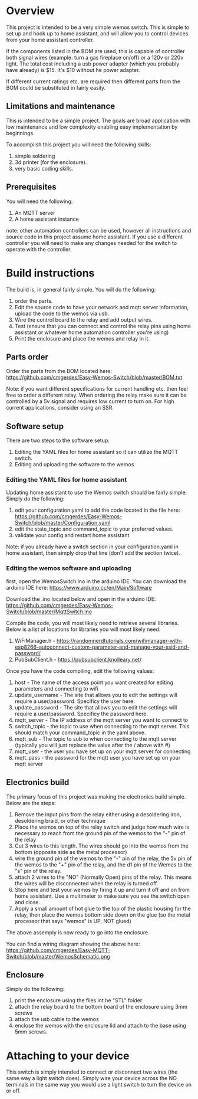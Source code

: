 # Overview

This project is intended to be a very simple wemos switch. This is simple to set up and hook up to home assistant, and will allow you to control devices from your home assistant controller.

If the components listed in the BOM are used, this is capable of controller both signal wires (example: turn a gas fireplace on/off) or a 120v or 220v light. The total cost including a usb power adapter (which you probably have already) is $15.  It's $10 without he power adapter.

If different current ratings etc. are required then different parts from the BOM could be substituted in fairly easily.

## Limitations and maintenance

This is intended to be a simple project.  The goals are broad application with low maintenance and low complexity enabling easy implementation by beginnings.

To accomplish this project you will need the following skills:
1. simple soldering
2. 3d printer (for the enclosure).
3. very basic coding skills.

## Prerequisites
You will need the following:
1. An MQTT server
2. A home assistant instance

note: other automation controllers can be used, however all instructions and source code in this project assume home assistant.  If you use a different controller you will need to make any changes needed for the switch to operate with the controller.

# Build instructions
The build is, in general fairly simple.  You will do the following:
1. order the parts.
2. Edit the source code to have your network and mqtt server information, upload the code to the wemos via usb.
3. Wire the control board to the relay and add output wires.
4. Test (ensure that you can connect and control the relay pins using home assistant or whatever home automation controller you're using)
5. Print the enclosure and place the wemos and relay in it.

## Parts order
Order the parts from the BOM located here: https://github.com/cmgerdes/Easy-Wemos-Switch/blob/master/BOM.txt

Note: if you want different specifications for current handling etc. then feel free to order a different relay.  When ordering the relay make sure it can be controlled by a 5v signal and requires low current to turn on.  For high current applications, consider using an SSR.

## Software setup
There are two steps to the software setup:
1. Editing the YAML files for home assistant so it can utilize the MQTT switch.
2. Editing and uploading the software to the wemos

### Editing the YAML files for home assistant
Updating home assistant to use the Wemos switch should be fairly simple.  Simply do the following:
1. edit your configuration.yaml to add the code located in the file here: https://github.com/cmgerdes/Easy-Wemos-Switch/blob/master/Configuration.yaml
2. edit the state_topic and command_topic to your preferred values.
3. validate your config and restart home assistant

Note: if you already have a switch section in your configuration.yaml in home assistant, then simply drop that line (don't add the section twice).

### Editing the wemos software and uploading
first, open the WemosSwitch.ino in the arduino IDE.  You can download the arduino IDE here: https://www.arduino.cc/en/Main/Software

Download the .ino located below and open in the arduino IDE:
https://github.com/cmgerdes/Easy-Wemos-Switch/blob/master/MqttSwitch.ino

Compile the code, you will most likely need to retrieve several libraries.  Below is a list of locations for libraries you will most likely need:
1. WiFiManager.h - https://randomnerdtutorials.com/wifimanager-with-esp8266-autoconnect-custom-parameter-and-manage-your-ssid-and-password/
2. PubSubClient.h - https://pubsubclient.knolleary.net/

Once you have the code compiling, edit the following values:
1. host - The name of the access point you want created for editing parameters and connecting to wifi
2. update_username - The site that allows you to edit the settings will require a user/password.  Specificy the user here.
3. update_password - The site that allows you to edit the settings will require a user/password.  Specificy the password here.
4. mqtt_server - The IP address of the mqtt server you want to connect to
5. switch_topic - the topic to use when connecting to the mqtt server. This should match your command_topic in the yaml above.
6. mqtt_sub - The topic to sub to when connecting to the mqtt server (typically you will just replace the value after the / above with #)
7. mqtt_user - the user you have set up on your mqtt server for connecting
8. mqtt_pass - the password for the mqtt user you have set up on your mqtt server


## Electronics build
The primary focus of this project was making the electronics build simple.  Below are the steps:
1. Remove the input pins from the relay either using a desoldering iron, desoldering braid, or other technique
2. Place the wemos on top of the relay switch and judge how much wire is necessary to reach from the ground pin of the wemos to the "-" pin of the relay
3. Cut 3 wires to this length.  The wires should go into the wemos from the bottom (opposite side as the metal processor)
4. wire the ground pin of the wemos to the "-" pin of the relay, the 5v pin of the wemos to the "+" pin of the relay, and the d1 pin of the Wemos to the "s" pin of the relay.
5. attach 2 wires to the "NO" (Normally Open) pins of the relay.  This means the wires will be disconnected when the relay is turned off.
6. Stop here and test your wemos by firing it up and turn it off and on from home assistant.  Use a multimeter to make sure you see the switch open and close.
7. Apply a small amount of hot glue to the top of the plastic housing for the relay, then place the wemos bottom side down on the glue (so the metal processor that says "wemos" is UP, NOT glued)

The above assemply is now ready to go into the enclosure.

You can find a wiring diagram showing the above here: 
https://github.com/cmgerdes/Easy-MQTT-Switch/blob/master/WemosSchematic.png

## Enclosure
Simply do the following:
1. print the enclosure using the files int he "STL" folder
2. attach the relay board to the bottom board of the enclosure using 3mm screws
3. attach the usb cable to the wemos
4. enclose the wemos with the enclosure lid and attach to the base using 5mm screws.

# Attaching to your device
This switch is simply intended to connect or disconnect two wires (the same way a light switch does).  Simply wire your device across the NO terminals in the same way you would use a light switch to turn the device on or off.
